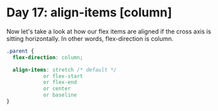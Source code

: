 # Day 17: align-items [column]

Now let's take a look at how our flex items are aligned if the cross axis is sitting horizontally. In other words, flex-direction is column.

<!-- prettier-ignore -->
```css
.parent {
  flex-direction: column;

  align-items: stretch /* default */
            or flex-start
            or flex-end
            or center
            or baseline
}
```
